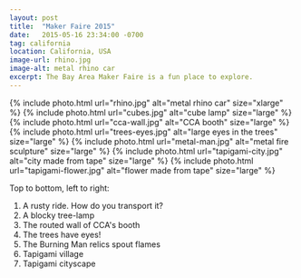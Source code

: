 ```yaml
---
layout: post
title:  "Maker Faire 2015"
date:   2015-05-16 23:34:00 -0700
tag: california
location: California, USA
image-url: rhino.jpg
image-alt: metal rhino car
excerpt: The Bay Area Maker Faire is a fun place to explore.
---
```

<div class='img-gallery'>
{% include photo.html url="rhino.jpg" alt="metal rhino car" size="xlarge" %}
{% include photo.html url="cubes.jpg" alt="cube lamp" size="large" %}
{% include photo.html url="cca-wall.jpg" alt="CCA booth" size="large" %}
{% include photo.html url="trees-eyes.jpg" alt="large eyes in the trees" size="large" %}
{% include photo.html url="metal-man.jpg" alt="metal fire sculpture" size="large" %}
{% include photo.html url="tapigami-city.jpg" alt="city made from tape" size="large" %}
{% include photo.html url="tapigami-flower.jpg" alt="flower made from tape" size="large" %}
</div>

Top to bottom, left to right:

1. A rusty ride. How do you transport it?
2. A blocky tree-lamp
3. The routed wall of CCA's booth
4. The trees have eyes!
5. The Burning Man relics spout flames
6. Tapigami village
7. Tapigami cityscape
